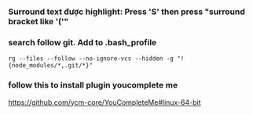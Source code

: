 ### Surround text được highlight: Press 'S' then press "surround bracket like '('"

### search follow git. Add to .bash_profile
```shell
rg --files --follow --no-ignore-vcs --hidden -g "!{node_modules/*,.git/*}"
```

### follow this to install plugin youcomplete me
https://github.com/ycm-core/YouCompleteMe#linux-64-bit
